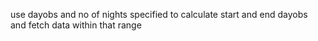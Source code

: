use dayobs and no of nights specified to calculate start and end dayobs and fetch data within that range